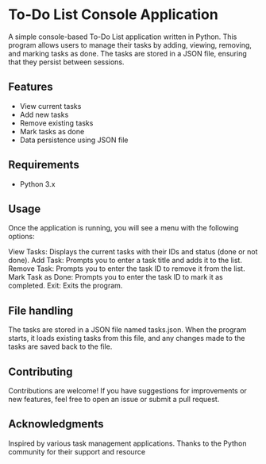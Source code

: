 # To-Do List Console Application

A simple console-based To-Do List application written in Python. This program allows users to manage their tasks by adding, viewing, removing, and marking tasks as done. The tasks are stored in a JSON file, ensuring that they persist between sessions.

## Features

- View current tasks
- Add new tasks
- Remove existing tasks
- Mark tasks as done
- Data persistence using JSON file

## Requirements

- Python 3.x

## Usage

Once the application is running, you will see a menu with the following options:

View Tasks: Displays the current tasks with their IDs and status (done or not done).
Add Task: Prompts you to enter a task title and adds it to the list.
Remove Task: Prompts you to enter the task ID to remove it from the list.
Mark Task as Done: Prompts you to enter the task ID to mark it as completed.
Exit: Exits the program.

## File handling

The tasks are stored in a JSON file named tasks.json. When the program starts, it loads existing tasks from this file, and any changes made to the tasks are saved back to the file.

## Contributing

Contributions are welcome! If you have suggestions for improvements or new features, feel free to open an issue or submit a pull request.

## Acknowledgments

Inspired by various task management applications.
Thanks to the Python community for their support and resource

